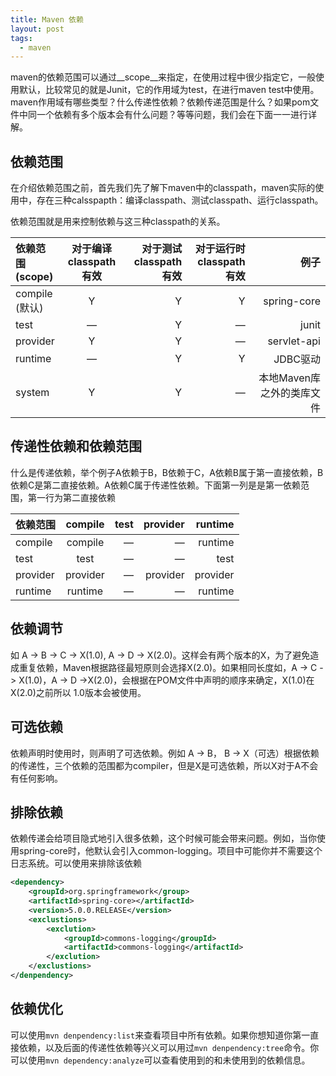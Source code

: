```yaml
---
title: Maven 依赖
layout: post
tags:
  - maven
---
```


maven的依赖范围可以通过__scope__来指定，在使用过程中很少指定它，一般使用默认，比较常见的就是Junit，它的作用域为test，在进行maven test中使用。maven作用域有哪些类型？什么传递性依赖？依赖传递范围是什么？如果pom文件中同一个依赖有多个版本会有什么问题？等等问题，我们会在下面一一进行详解。

## 依赖范围

在介绍依赖范围之前，首先我们先了解下maven中的classpath，maven实际的使用中，存在三种calsspapth：编译classpath、测试classpath、运行classpath。

依赖范围就是用来控制依赖与这三种classpath的关系。

| 依赖范围<br/>(scope)  | 对于编译<br />classpath有效  | 对于测试<br />classpath有效 |对于运行时<br/>classpath有效|例子|
|:------------- |:---------------:| -------------:|--------------:|----------:|
| compile<br/>(默认)      | Y | Y | Y| spring-core|
|test| — | Y| —| junit |
|provider | Y | Y | —| servlet-api|
|runtime| — | Y | Y| JDBC驱动|
|system| Y| Y | —| 本地Maven库之外的类库文件|

## 传递性依赖和依赖范围

什么是传递依赖，举个例子A依赖于B，B依赖于C，A依赖B属于第一直接依赖，B依赖C是第二直接依赖。A依赖C属于传递性依赖。下面第一列是是第一依赖范围，第一行为第二直接依赖

| 依赖范围  | compile | test | provider | runtime |
|:------------- |:----------:| -----:|------------:|----------:|
| compile      | compile |  —| —|runtime|
| test| test| — | — | test |
| provider | provider | — | provider | provider |
| runtime | runtime| — | — | runtime |


## 依赖调节

如 A -> B -> C -> X(1.0), A -> D -> X(2.0)。这样会有两个版本的X，为了避免造成重复依赖，Maven根据路径最短原则会选择X(2.0)。如果相同长度如，A -> C -> X(1.0)，A -> D ->X(2.0)，会根据在POM文件中声明的顺序来确定，X(1.0)在X(2.0)之前所以 1.0版本会被使用。


## 可选依赖

依赖声明时使用<optional>时，则声明了可选依赖。例如 A -> B， B -> X（可选）根据依赖的传递性，三个依赖的范围都为compiler，但是X是可选依赖，所以X对于A不会有任何影响。

## 排除依赖

依赖传递会给项目隐式地引入很多依赖，这个时候可能会带来问题。例如，当你使用spring-core时，他默认会引入common-logging。项目中可能你并不需要这个日志系统。可以使用<exclustion>来排除该依赖

``` xml
<dependency>
	<groupId>org.springframework</group>
	<artifactId>spring-core></artifactId>
	<version>5.0.0.RELEASE</version>
	<exclustions>
		<exclution>
			<groupId>commons-logging</groupId>
			<artifactId>commons-logging</artifactId>
		</exclution>
	</exclustions>
</denpendency>
```

## 依赖优化

可以使用``mvn denpendency:list``来查看项目中所有依赖。如果你想知道你第一直接依赖，以及后面的传递性依赖等兴义可以用过``mvn denpendency:tree``命令。你可以使用``mvn dependency:analyze``可以查看使用到的和未使用到的依赖信息。